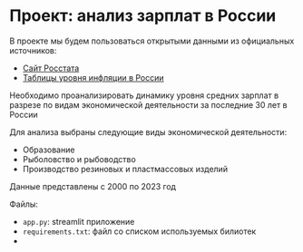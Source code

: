 # Проект: анализ зарплат в России
В проекте мы будем пользоваться открытыми данными из официальных источников:
- [Сайт Росстата](https://rosstat.gov.ru/labor_market_employment_salaries)
- [Таблицы уровня инфляции в России](https://уровень-инфляции.рф/таблицы-инфляции)

Необходимо проанализировать динамику уровня средних зарплат в разрезе по видам экономической деятельности за последние 30 лет в России

Для анализа выбраны следующие виды экономической деятельности:

- Образование
- Рыболовство и рыбоводство
- Производство резиновых и пластмассовых изделий
  
Данные представлены с 2000 по 2023 год

Файлы:
- `app.py`: streamlit приложение
- `requirements.txt`:  файл со списком используемых билиотек
- 
